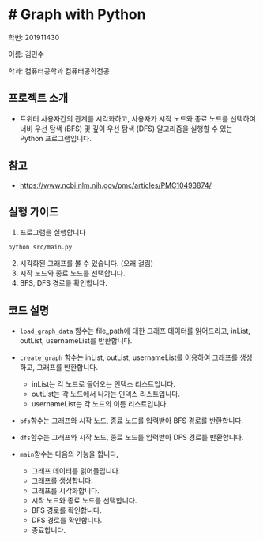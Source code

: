 # # Graph with Python

학번: 201911430

이름: 김민수

학과: 컴퓨터공학과 컴퓨터공학전공

## 프로젝트 소개

- 트위터 사용자간의 관계를 시각화하고, 사용자가 시작 노드와 종료 노드를 선택하여 너비 우선 탐색 (BFS) 및 깊이 우선 탐색 (DFS) 알고리즘을 실행할 수 있는 Python 프로그램입니다.

## 참고

- https://www.ncbi.nlm.nih.gov/pmc/articles/PMC10493874/

## 실행 가이드

1. 프로그램을 실행합니다

```bash
python src/main.py
```

2. 시각화된 그래프를 볼 수 있습니다. (오래 걸림)
3. 시작 노드와 종료 노드를 선택합니다.
4. BFS, DFS 경로를 확인합니다.

## 코드 설명

- `load_graph_data` 함수는 file_path에 대한 그래프 데이터를 읽어드리고, inList, outList, usernameList를 반환합니다.

- `create_graph` 함수는 inList, outList, usernameList를 이용하여 그래프를 생성하고, 그래프를 반환합니다.

  - inList는 각 노드로 들어오는 인덱스 리스트입니다.
  - outList는 각 노드에서 나가는 인덱스 리스트입니다.
  - usernameList는 각 노드의 이름 리스트입니다.

- `bfs`함수는 그래프와 시작 노드, 종료 노드를 입력받아 BFS 경로를 반환합니다.
- `dfs`함수는 그래프와 시작 노드, 종료 노드를 입력받아 DFS 경로를 반환합니다.

- `main`함수는 다음의 기능을 합니다,
  - 그래프 데이터를 읽어들입니다.
  - 그래프를 생성합니다.
  - 그래프를 시각화합니다.
  - 시작 노드와 종료 노드를 선택합니다.
  - BFS 경로를 확인합니다.
  - DFS 경로를 확인합니다.
  - 종료합니다.
